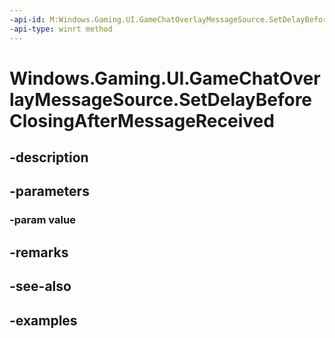 ```yaml
---
-api-id: M:Windows.Gaming.UI.GameChatOverlayMessageSource.SetDelayBeforeClosingAfterMessageReceived(Windows.Foundation.TimeSpan)
-api-type: winrt method
---
```


<!-- Method syntax.
public void GameChatOverlayMessageSource.SetDelayBeforeClosingAfterMessageReceived(TimeSpan value)
-->

# Windows.Gaming.UI.GameChatOverlayMessageSource.SetDelayBeforeClosingAfterMessageReceived

## -description

## -parameters
### -param value

## -remarks

## -see-also

## -examples

